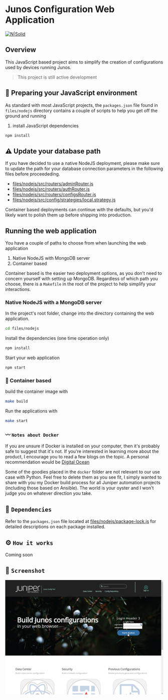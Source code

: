 # Junos Configuration Web Application

[![N|Solid](https://upload.wikimedia.org/wikipedia/commons/thumb/3/31/Juniper_Networks_logo.svg/315px-Juniper_Networks_logo.svg.png)](https://www.juniper.net/us/en.html)

## Overview

This JavaScript based project aims to simplify the creation of configurations used by devices running Junos.

> This project is still active development

## 📜 Preparing your JavaScript environment

As standard with most JavaScript projects, the `packages.json` file found in `files/nodejs` directory contains a couple of scripts to help you get off the ground and running

1. install JavaScript dependencies

```bash
npm install
```

## ⚠️ Update your database path

If you have decided to use a native NodeJS deployment, please make sure to update the path for your database connection parameters in the following files before proceededing.

- [files/nodejs/src/routers/adminRouter.js](https://gitlab.com/_calvinr/web/javascript/junos-configuration/-/blob/master/files/nodejs/src/routers/adminRouter.js)
- [files/nodejs/src/routers/authRouter.js](https://gitlab.com/_calvinr/web/javascript/junos-configuration/-/blob/master/files/nodejs/src/routers/authRouter.js)
- [files/nodejs/src/routers/configsRouter.js](https://gitlab.com/_calvinr/web/javascript/junos-configuration/-/blob/master/files/nodejs/src/routers/configsRouter.js)
- [files/nodejs/src/config/strategies/local.strategy.js](https://gitlab.com/_calvinr/web/javascript/junos-configuration/-/blob/master/files/nodejs/src/config/strategies/local.strategy.js)

Container based deployments can continue with the defaults, but you'd likely want to polish them up before shipping into production.

## Running the web application

You have a couple of paths to choose from when launching the web application

1. Native NodeJS with MongoDB server
2. Container based

Container based is the easier two deployment options, as you don't need to concern yourself with setting up MongoDB. Regardless of which path you choose, there is a `Makefile` in the root of the project to help simplify your interactions.

### Native NodeJS with a MongoDB server

In the project's root folder, change into the directory containing the web application.

```bash
cd files/nodejs
```

Install the dependencies (one time operation only)

```bash
npm install
```

Start your web application

```bash
npm start
```

### 🐳 Container based

build the container image with

```bash
make build
```

Run the applications with

```bash
make start
```

### 〰️ `Notes about Docker`

If you are unsure if Docker is installed on your computer, then it's probably safe to suggest that it's not. If you're interested in learning more about the product, I encourage you to read a few blogs on the topic. A personal recommendation would be [Digital Ocean](https://www.digitalocean.com/community/tutorial_collections/how-to-install-and-use-docker#:~:text=Docker%20is%20an%20application%20that,on%20the%20host%20operating%20system.)

Some of the goodies placed in the `docker` folder are not relevant to our use case with Python. Feel free to delete them as you see fit, I simply wanted to share with you my Docker build process for all Juniper automation projects (including those based on Ansible). The world is your oyster and I won't judge you on whatever direction you take.

## 📝 `Dependencies`

Refer to the `packages.json` file located at [files/nodejs/package-lock.js](https://gitlab.com/_calvinr/web/javascript/junos-configuration/-/blob/master/files/nodejs/package-lock.json) for detailed descriptions on each package installed.

## ⚙️ `How it works`

Coming soon
## 📸 `Screenshot`

![webpage](./files/images/screenshot.png)
